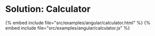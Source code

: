 # Solution: Calculator

{% embed include file="src/examples/angular/calculator.html" %}
{% embed include file="src/examples/angular/calculator.js" %}



